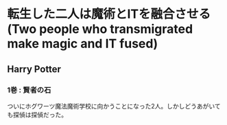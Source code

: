 # 転生した二人は魔術とITを融合させる(Two people who transmigrated make magic and IT fused)
## Harry Potter
### 1巻 : 賢者の石

ついにホグワーツ魔法魔術学校に向かうことになった2人。しかしどうあがいても探偵は探偵だった。
